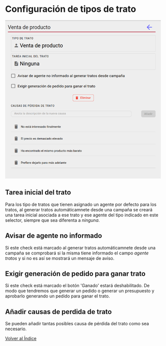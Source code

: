 # Configuración de tipos de trato

![conftipotrato](./img/conftipotrato.png)

## Tarea inicial del trato

Para los tipo de tratos que tienen asignado un agente por defecto para los tratos, al generar tratos automáticamnete desde una campaña se creará una tarea inicial asociada a ese trato y ese agente del tipo indicado en este selector, siempre que sea diferenta a *ninguna*. 

## Avisar de agente no informado

Si este check está marcado al generar tratos automáticamnete desde una campaña se comprobará si la misma tiene informado el campo *agente tratos* y si no es así se mostrará un mensaje de aviso. 

## Exigir generación de pedido para ganar trato

Si este check está marcado el botón 'Ganado' estará deshabilitado. De modo que tendremos que generar un pedido o generar un presupuesto y aprobarlo generando un pedido para ganar el trato. 


## Añadir causas de perdida de trato

Se pueden añadir tantas posibles causa de pérdida del trato como sea necesario.

[Volver al Índice](./index.md)